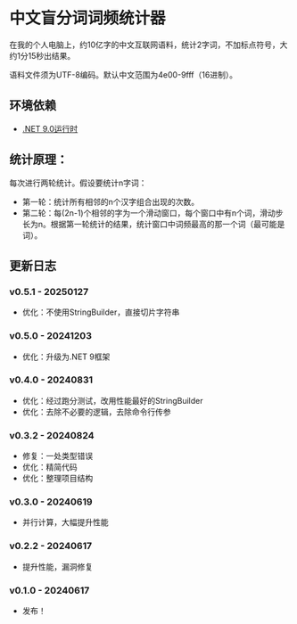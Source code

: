 # 中文盲分词词频统计器

在我的个人电脑上，约10亿字的中文互联网语料，统计2字词，不加标点符号，大约1分15秒出结果。

语料文件须为UTF-8编码。默认中文范围为4e00-9fff（16进制）。

## 环境依赖

- [.NET 9.0运行时](https://dotnet.microsoft.com/zh-cn/download/dotnet/9.0)

## 统计原理：

每次进行两轮统计。假设要统计n字词：

- 第一轮：统计所有相邻的n个汉字组合出现的次数。
- 第二轮：每(2n-1)个相邻的字为一个滑动窗口，每个窗口中有n个词，滑动步长为n。根据第一轮统计的结果，统计窗口中词频最高的那一个词（最可能是词）。

## 更新日志

### v0.5.1 - 20250127

- 优化：不使用StringBuilder，直接切片字符串

### v0.5.0 - 20241203

- 优化：升级为.NET 9框架

### v0.4.0 - 20240831

- 优化：经过跑分测试，改用性能最好的StringBuilder
- 优化：去除不必要的逻辑，去除命令行传参

### v0.3.2 - 20240824

- 修复：一处类型错误
- 优化：精简代码
- 优化：整理项目结构

### v0.3.0 - 20240619

- 并行计算，大幅提升性能

### v0.2.2 - 20240617

- 提升性能，漏洞修复

### v0.1.0 - 20240617

- 发布！
